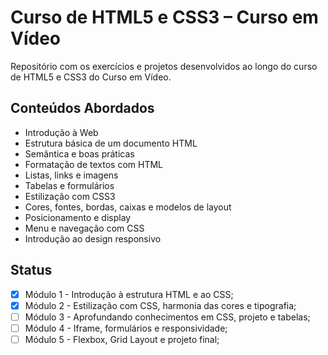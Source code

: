 # Curso de HTML5 e CSS3 – Curso em Vídeo

Repositório com os exercícios e projetos desenvolvidos ao longo do curso de HTML5 e CSS3 do Curso em Vídeo.

## Conteúdos Abordados

- Introdução à Web
- Estrutura básica de um documento HTML
- Semântica e boas práticas
- Formatação de textos com HTML
- Listas, links e imagens
- Tabelas e formulários
- Estilização com CSS3
- Cores, fontes, bordas, caixas e modelos de layout
- Posicionamento e display
- Menu e navegação com CSS
- Introdução ao design responsivo

## Status

- [x] Módulo 1 - Introdução à estrutura HTML e ao CSS;<br>
- [x] Módulo 2 - Estilização com CSS, harmonia das cores e tipografia;
- [ ] Módulo 3 - Aprofundando conhecimentos em CSS, projeto e tabelas;
- [ ] Módulo 4 - Iframe, formulários e responsividade;
- [ ] Módulo 5 - Flexbox, Grid Layout e projeto final;
